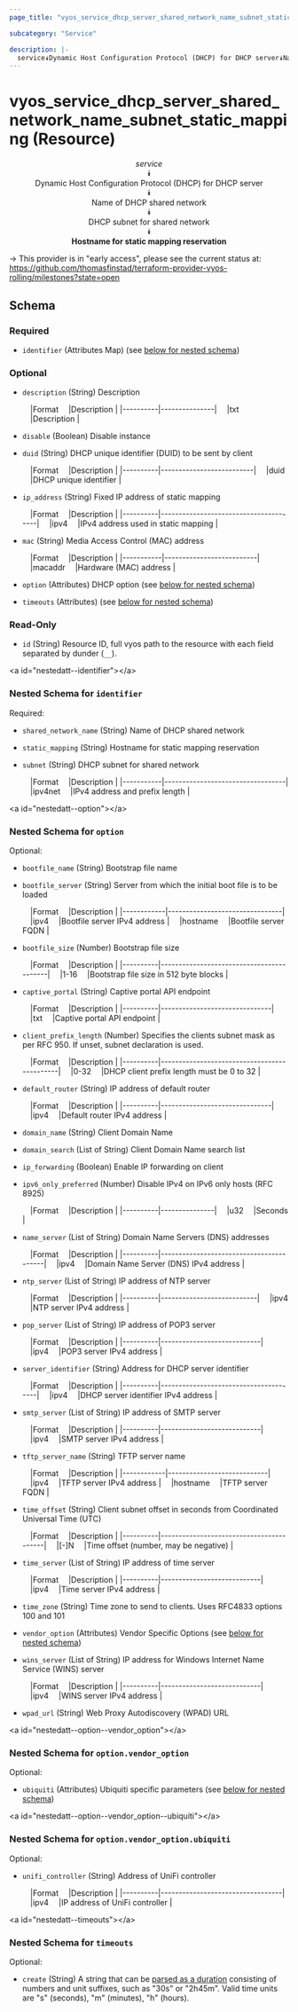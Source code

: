 ```yaml
---
page_title: "vyos_service_dhcp_server_shared_network_name_subnet_static_mapping Resource - vyos"

subcategory: "Service"

description: |- 
  service⯯Dynamic Host Configuration Protocol (DHCP) for DHCP server⯯Name of DHCP shared network⯯DHCP subnet for shared network⯯Hostname for static mapping reservation
---
```


# vyos_service_dhcp_server_shared_network_name_subnet_static_mapping (Resource)
<center>

*service*  
⯯  
Dynamic Host Configuration Protocol (DHCP) for DHCP server  
⯯  
Name of DHCP shared network  
⯯  
DHCP subnet for shared network  
⯯  
**Hostname for static mapping reservation**


</center>

-> This provider is in "early access", please see the current status at: https://github.com/thomasfinstad/terraform-provider-vyos-rolling/milestones?state=open

## Schema

### Required

- `identifier` (Attributes Map) (see [below for nested schema](#nestedatt--identifier))

### Optional

- `description` (String) Description

    &emsp;|Format  &emsp;|Description  |
    |----------|---------------|
    &emsp;|txt     &emsp;|Description  |
- `disable` (Boolean) Disable instance
- `duid` (String) DHCP unique identifier (DUID) to be sent by client

    &emsp;|Format  &emsp;|Description             |
    |----------|--------------------------|
    &emsp;|duid    &emsp;|DHCP unique identifier  |
- `ip_address` (String) Fixed IP address of static mapping

    &emsp;|Format  &emsp;|Description                          |
    |----------|---------------------------------------|
    &emsp;|ipv4    &emsp;|IPv4 address used in static mapping  |
- `mac` (String) Media Access Control (MAC) address

    &emsp;|Format   &emsp;|Description             |
    |-----------|--------------------------|
    &emsp;|macaddr  &emsp;|Hardware (MAC) address  |
- `option` (Attributes) DHCP option (see [below for nested schema](#nestedatt--option))
- `timeouts` (Attributes) (see [below for nested schema](#nestedatt--timeouts))

### Read-Only

- `id` (String) Resource ID, full vyos path to the resource with each field separated by dunder (`__`).

&lt;a id=&#34;nestedatt--identifier&#34;&gt;&lt;/a&gt;
### Nested Schema for `identifier`

Required:

- `shared_network_name` (String) Name of DHCP shared network
- `static_mapping` (String) Hostname for static mapping reservation
- `subnet` (String) DHCP subnet for shared network

    &emsp;|Format   &emsp;|Description                     |
    |-----------|----------------------------------|
    &emsp;|ipv4net  &emsp;|IPv4 address and prefix length  |


&lt;a id=&#34;nestedatt--option&#34;&gt;&lt;/a&gt;
### Nested Schema for `option`

Optional:

- `bootfile_name` (String) Bootstrap file name
- `bootfile_server` (String) Server from which the initial boot file is to be loaded

    &emsp;|Format    &emsp;|Description                   |
    |------------|--------------------------------|
    &emsp;|ipv4      &emsp;|Bootfile server IPv4 address  |
    &emsp;|hostname  &emsp;|Bootfile server FQDN          |
- `bootfile_size` (Number) Bootstrap file size

    &emsp;|Format  &emsp;|Description                             |
    |----------|------------------------------------------|
    &emsp;|1-16    &emsp;|Bootstrap file size in 512 byte blocks  |
- `captive_portal` (String) Captive portal API endpoint

    &emsp;|Format  &emsp;|Description                  |
    |----------|-------------------------------|
    &emsp;|txt     &emsp;|Captive portal API endpoint  |
- `client_prefix_length` (Number) Specifies the clients subnet mask as per RFC 950. If unset, subnet declaration is used.

    &emsp;|Format  &emsp;|Description                                |
    |----------|---------------------------------------------|
    &emsp;|0-32    &emsp;|DHCP client prefix length must be 0 to 32  |
- `default_router` (String) IP address of default router

    &emsp;|Format  &emsp;|Description                  |
    |----------|-------------------------------|
    &emsp;|ipv4    &emsp;|Default router IPv4 address  |
- `domain_name` (String) Client Domain Name
- `domain_search` (List of String) Client Domain Name search list
- `ip_forwarding` (Boolean) Enable IP forwarding on client
- `ipv6_only_preferred` (Number) Disable IPv4 on IPv6 only hosts (RFC 8925)

    &emsp;|Format  &emsp;|Description  |
    |----------|---------------|
    &emsp;|u32     &emsp;|Seconds      |
- `name_server` (List of String) Domain Name Servers (DNS) addresses

    &emsp;|Format  &emsp;|Description                            |
    |----------|-----------------------------------------|
    &emsp;|ipv4    &emsp;|Domain Name Server (DNS) IPv4 address  |
- `ntp_server` (List of String) IP address of NTP server

    &emsp;|Format  &emsp;|Description              |
    |----------|---------------------------|
    &emsp;|ipv4    &emsp;|NTP server IPv4 address  |
- `pop_server` (List of String) IP address of POP3 server

    &emsp;|Format  &emsp;|Description               |
    |----------|----------------------------|
    &emsp;|ipv4    &emsp;|POP3 server IPv4 address  |
- `server_identifier` (String) Address for DHCP server identifier

    &emsp;|Format  &emsp;|Description                          |
    |----------|---------------------------------------|
    &emsp;|ipv4    &emsp;|DHCP server identifier IPv4 address  |
- `smtp_server` (List of String) IP address of SMTP server

    &emsp;|Format  &emsp;|Description               |
    |----------|----------------------------|
    &emsp;|ipv4    &emsp;|SMTP server IPv4 address  |
- `tftp_server_name` (String) TFTP server name

    &emsp;|Format    &emsp;|Description               |
    |------------|----------------------------|
    &emsp;|ipv4      &emsp;|TFTP server IPv4 address  |
    &emsp;|hostname  &emsp;|TFTP server FQDN          |
- `time_offset` (String) Client subnet offset in seconds from Coordinated Universal Time (UTC)

    &emsp;|Format  &emsp;|Description                            |
    |----------|-----------------------------------------|
    &emsp;|[-]N    &emsp;|Time offset (number, may be negative)  |
- `time_server` (List of String) IP address of time server

    &emsp;|Format  &emsp;|Description               |
    |----------|----------------------------|
    &emsp;|ipv4    &emsp;|Time server IPv4 address  |
- `time_zone` (String) Time zone to send to clients. Uses RFC4833 options 100 and 101
- `vendor_option` (Attributes) Vendor Specific Options (see [below for nested schema](#nestedatt--option--vendor_option))
- `wins_server` (List of String) IP address for Windows Internet Name Service (WINS) server

    &emsp;|Format  &emsp;|Description               |
    |----------|----------------------------|
    &emsp;|ipv4    &emsp;|WINS server IPv4 address  |
- `wpad_url` (String) Web Proxy Autodiscovery (WPAD) URL

&lt;a id=&#34;nestedatt--option--vendor_option&#34;&gt;&lt;/a&gt;
### Nested Schema for `option.vendor_option`

Optional:

- `ubiquiti` (Attributes) Ubiquiti specific parameters (see [below for nested schema](#nestedatt--option--vendor_option--ubiquiti))

&lt;a id=&#34;nestedatt--option--vendor_option--ubiquiti&#34;&gt;&lt;/a&gt;
### Nested Schema for `option.vendor_option.ubiquiti`

Optional:

- `unifi_controller` (String) Address of UniFi controller

    &emsp;|Format  &emsp;|Description                     |
    |----------|----------------------------------|
    &emsp;|ipv4    &emsp;|IP address of UniFi controller  |




&lt;a id=&#34;nestedatt--timeouts&#34;&gt;&lt;/a&gt;
### Nested Schema for `timeouts`

Optional:

- `create` (String) A string that can be [parsed as a duration](https://pkg.go.dev/time#ParseDuration) consisting of numbers and unit suffixes, such as &#34;30s&#34; or &#34;2h45m&#34;. Valid time units are &#34;s&#34; (seconds), &#34;m&#34; (minutes), &#34;h&#34; (hours).  
